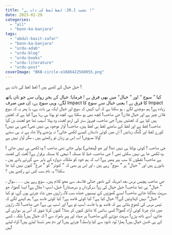 ```yaml
---
title: "نشست 20.1: لفظ لفظ کی ذات ہے !"
date: 2023-01-29
categories: 
  - "all"
  - "bonn-ka-banjara"
tags: 
  - "abdul-basit-zafar"
  - "bonn-ka-banjara"
  - "urdu-adab"
  - "urdu-blog"
  - "urdu-books"
  - "urdu-literature"
  - "urdu-post"
coverImage: "BKB-circle-e1686422560955.png"
---
```


خیل خیال کے کنبے ہیں ! لفظ لفظ کی ذات ہے !

کیا ” سوچ “ اور ” خیال“ میں بھی فرق ہے ! فرمایا: خیال کے بحرِ رواں سے جو تان ہاتھ لگے، وہی سوچ ہے، اِن میں صرف Impact کا فرق ہے ! یعنی خیال سے سوچ کا Impact زیادہ ہے! ہم سوچنے لگے ، ہو سکتا ہے کہ آپ کہیں کہ سوچ اور خیال ایک ہی بات ہے، یا پھر یہ کہ سوچ فلاں چیز ہے اور خیال فلان! جی صاحب! کچھ بھی ہو سکتا ہے، کچھ تو ہوتا ہی رہا ہے! کیا ہے کہ لغتیں ہیں کیا ہے کہ لعنتیں ہیں! جی صاحب، فیروزؔ سنز کی اردو لغت، وہ پہلا آسیب تھا جو لعنت بن گیا صاحب! لفظ ہے اور لفظ کے سامنے لفظ ہی لفظ ہیں، صاحب! آواز موجود ہی نہیں تھی! تھی ہی نہیں! کورے لفظ اور گُنگ زبانیں ! اِن میں کوئی داستاں کیسے لکھی جاتی؟ نہ پڑھنے والا شاد ہے نہ ہی سننے والا مدہوش! اب اِس پر زبان تو رکھتے ہیں ، مگر آواز نہیں ہے!

جی صاحب ! کوئی بولتا ہی نہیں تھا! اور جو (پنجابی) بولی جاتی تھی صاحب ! وہ لکھی ہی نہیں جاتی ! وہ لکھی جا ہی نہیں سکتی تھی ! جی صاحب، خط کا مسئلہ ! تہجی کا مسئلہ برقرار ہے! لُغت کی لعنت ہے صاحب! نقطوں کا سب ہیر پھیر ہے! اب کہ ہم خود کو ملکاؔنہ دروازہ کے باہر سے گزرتے پاتے ہیں ، بانورے ہیں اور ” خیال“ پر ” سوچ“ رہے ہیں ، اور اِس پر بھی کہ ” کبوتر“ کو ” مرغ“ کیوں نہیں کہا جا سکتا؟ یہ نام سب کس نے رکھے ہیں ؟

جی صاحب پچیس برس بعد امریکہ کے نامور جدّلی فلاسفہ سے محوِ کلام ہیں۔ سوچ رہے ہیں . . . سوال ، ” خیال“ ہی تھا صاحب! خیل خیال کی رَو! سرگرداں و سرمستاں! خیل، اَسپِ ا َمثال ہے! ایسا گھوڑا، جو سرپٹ بھاگتا جائے صاحب! ایسے گھوڑوں کے بیسیوں جنڈھ سب لالہ زاروں میں شاد چرتے ہوں گے، تو کیا ” خیال“ نہیں کہلاوئیں گے!؟ خیال کیا ہے؟ کیا کوئی قاصد ہے؟ کیا کوئی فاسد ہے؟ ہم کہنے لگے کہ تیس برس کی کھوج بتاتی ہے کہ قاصد ہو یا فاسد، اَسپ تو ہے! اور اسپ ہی ہے! جی صاحب! لالہ زاروں میں شاد چرتا کوئی آزاد گھوڑا! کسی سائس کا شائق کیوں کر بنتا؟ کیوں کرتا شوق کہ اُس پر سواری کی جائے، اُسے ناتھ پڑے! سرپٹ دوڑتے گئے صاحب! ہر صیاد اور پیرِ بامراد سے ! کہ خیال ہیں! بلکہ ، کسی کے ہی حُسنِ خیال ہیں! ہمارا بُود نابود سے کیا واسطہ! چرتے ہیں! اور دم بھر سُستا لیتے ہیں! کراہ لیتے ہیں!
